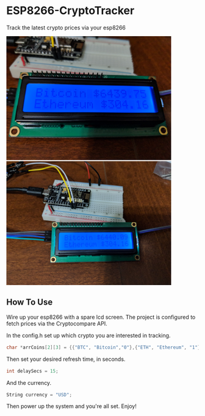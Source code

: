 # ESP8266-CryptoTracker
Track the latest crypto prices via your esp8266

<img src="images/cryptotracker1.jpg" width="432"> <img src="images/cryptotracker2.jpg" width="432">

## How To Use
Wire up your esp8266 with a spare lcd screen. The project is configured to fetch prices via the Cryptocompare API. 

In the config.h set up which crypto you are interested in tracking.
```c
char *arrCoins[2][3] = {{"BTC", "Bitcoin","0"},{"ETH", "Ethereum", "1"}};
```
Then set your desired refresh time, in seconds.
```c
int delaySecs = 15;
```
And the currency.
```c
String currency = "USD";
```
Then power up the system and you're all set. Enjoy!
